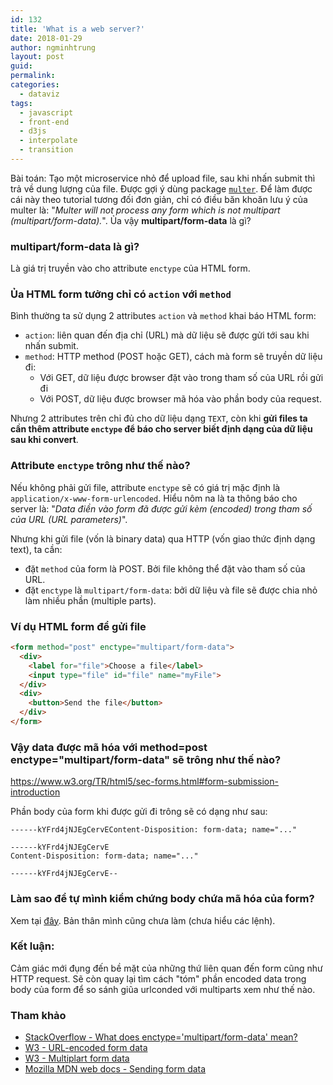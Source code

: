 ```yaml
---
id: 132
title: 'What is a web server?'
date: 2018-01-29
author: ngminhtrung
layout: post
guid: 
permalink: 
categories:
  - dataviz
tags:
  - javascript
  - front-end
  - d3js
  - interpolate
  - transition
---
```


Bài toán: Tạo một microservice nhỏ để upload file, sau khi nhấn submit thì trả về dung lượng của file. Được gợi ý dùng package [`multer`](https://www.npmjs.com/package/multer). Để làm được cái này theo tutorial tương đối đơn giản, chỉ có điều băn khoăn lưu ý của multer là: "*Multer will not process any form which is not multipart (multipart/form-data).*". Ủa vậy **multipart/form-data** là gì?  

### multipart/form-data là gì?

Là giá trị truyền vào cho attribute `enctype` của HTML form. 

### Ủa HTML form tưởng chỉ có `action` với `method`

Bình thường ta sử dụng 2 attributes `action` và `method` khai báo HTML form:
- `action`: liên quan đến địa chỉ (URL) mà dữ liệu sẽ được gửi tới sau khi nhấn submit. 
- `method`: HTTP method (POST hoặc GET), cách mà form sẽ truyền dữ liệu đi:
  - Với GET, dữ liệu được browser đặt vào trong tham số của URL rồi gửi đi
  - Với POST, dữ liệu được browser mã hóa vào phần body của request.

Nhưng 2 attributes trên chỉ đủ cho dữ liệu dạng `TEXT`, còn khi **gửi files ta cần thêm attribute `enctype` để báo cho server biết định dạng của dữ liệu sau khi convert**.

### Attribute `enctype` trông như thế nào? 

Nếu không phải gửi file, attribute `enctype` sẽ có giá trị mặc định là `application/x-www-form-urlencoded`. Hiểu nôm na là ta thông báo cho server là: "*Data điền vào form đã được gửi kèm (encoded) trong tham số của URL (URL parameters)*". 

Nhưng khi gửi file (vốn là binary data) qua HTTP (vốn giao thức định dạng text), ta cần:
- đặt `method` của form là POST. Bởi file không thể đặt vào tham số của URL. 
- đặt `enctype` là `multipart/form-data`: bởi dữ liệu và file sẽ được chia nhỏ làm nhiều phần (multiple parts).

### Ví dụ HTML form để gửi file

```html
<form method="post" enctype="multipart/form-data">
  <div>
    <label for="file">Choose a file</label>
    <input type="file" id="file" name="myFile">
  </div>
  <div>
    <button>Send the file</button>
  </div>
</form>
```

### Vậy data được mã hóa với method=post enctype="multipart/form-data" sẽ trông như thế nào?

https://www.w3.org/TR/html5/sec-forms.html#form-submission-introduction


Phần body của form khi được gửi đi trông sẽ có dạng như sau:

```
------kYFrd4jNJEgCervEContent-Disposition: form-data; name="..."

------kYFrd4jNJEgCervE
Content-Disposition: form-data; name="..."

------kYFrd4jNJEgCervE--
```

### Làm sao để tự mình kiểm chứng body chứa mã hóa của form?

Xem tại [đây](https://stackoverflow.com/a/28380690/8414827). Bản thân mình cũng chưa làm (chưa hiểu các lệnh). 

### Kết luận:

Cảm giác mới đụng đến bề mặt của những thứ liên quan đến form cũng như HTTP request. Sẽ còn quay lại tìm cách "tóm" phần encoded data trong body của form để so sánh giũa urlconded với multiparts xem như thế nào.

### Tham khảo

- [StackOverflow - What does enctype='multipart/form-data' mean?
](https://stackoverflow.com/questions/4526273/what-does-enctype-multipart-form-data-mean)
- [W3 - URL-encoded form data](https://www.w3.org/TR/html5/sec-forms.html#urlencoded-form-data)
- [W3 - Multiplart form data](https://www.w3.org/TR/html5/sec-forms.html#multipart-form-data)
- [Mozilla MDN web docs - Sending form data](https://developer.mozilla.org/en-US/docs/Learn/HTML/Forms/Sending_and_retrieving_form_data)
